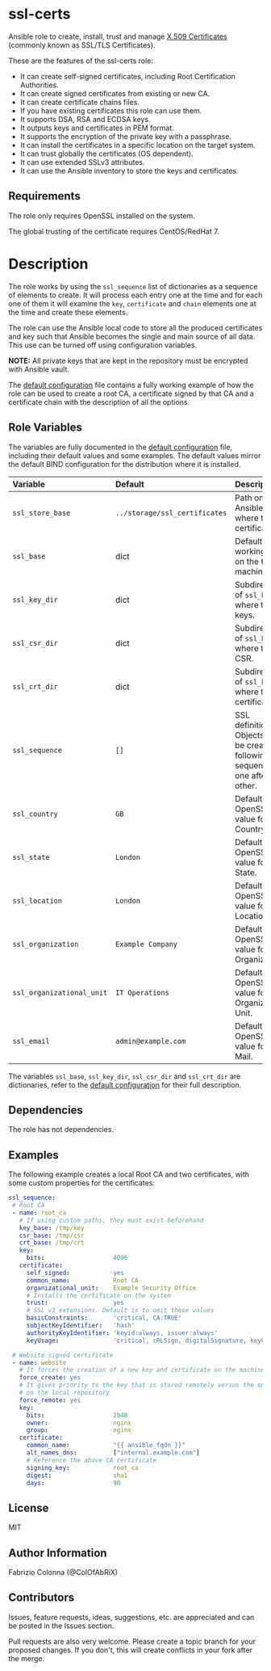 # ssl-certs

Ansible role to create, install, trust and manage [X.509 Certificates](1) (commonly known as SSL/TLS Certificates).

These are the features of the ssl-certs role:

 - It can create self-signed certificates, including Root Certification Authorities.
 - It can create signed certificates from existing or new CA.
 - It can create certificate chains files.
 - If you have existing certificates this role can use them.
 - It supports DSA, RSA and ECDSA keys.
 - It outputs keys and certificates in PEM format.
 - It supports the encryption of the private key with a passphrase.
 - It can install the certificates in a specific location on the target system.
 - It can trust globally the certificates (OS dependent).
 - It can use extended SSLv3 attributes.
 - It can use the Ansible inventory to store the keys and certificates.

[1]: https://www.wikiwand.com/en/X.509#/Certificates

## Requirements

The role only requires OpenSSL installed on the system.

The global trusting of the certificate requires CentOS/RedHat 7.

# Description

The role works by using the `ssl_sequence` list of dictionaries as a sequence of elements to create. It will process each entry one at the time and for each one of them it will examine the `key`, `certificate` and `chain` elements one at the time and create these elements.

The role can use the Ansible local code to store all the produced certificates and key such that Ansible becomes the single and main source of all data. This use can be turned off using configuration variables.

**NOTE:** All private keys that are kept in the repository must be encrypted with Ansible vault.

The [default configuration](defaults/main.yml) file contains a fully working example of how the role can be used to create a root CA, a certificate signed by that CA and a certificate chain with the description of all the options.

## Role Variables

The variables are fully documented in the [default configuration](defaults/main.yml) file, including their default values and some examples.
The default values mirror the default BIND configuration for the distribution where it is installed.

| Variable           | Default                       | Description                                             |
| :---               | :---                          | :---                                                    |
| `ssl_store_base`   | `../storage/ssl_certificates` | Path on the Ansible server where to store certificate.  |
| `ssl_base`         | dict                          | Default working path on the target machine.             |
| `ssl_key_dir`      | dict                          | Subdirectory of `ssl_base` where to store keys.         |
| `ssl_csr_dir`      | dict                          | Subdirectory of `ssl_base` where to store CSR.          |
| `ssl_crt_dir`      | dict                          | Subdirectory of `ssl_base` where to store certificates. |
| `ssl_sequence`     | `[]`                          | SSL definitions. Objects will be created following this sequence, one after the other.|
| `ssl_country`      | `GB`                          | Default OpenSSL value for Country.                      |
| `ssl_state`        | `London`                      | Default OpenSSL value for State.                        |
| `ssl_location`     | `London`                      | Default OpenSSL value for Location.                     |
| `ssl_organization` | `Example Company`             | Default OpenSSL value for Organization.                 |
| `ssl_organizational_unit` | `IT Operations`        | Default OpenSSL value for Organizational Unit.          |
| `ssl_email`        | `admin@example.com`           | Default OpenSSL value for E-Mail.                       |

The variables `ssl_base`, `ssl_key_dir`, `ssl_csr_dir` and `ssl_crt_dir` are dictionaries, refer to the [default configuration](defaults/main.yml) for their full description.

## Dependencies

The role has not dependencies.

## Examples

The following example creates a local Root CA and two certificates, with some custom properties for the certificates:

```Yaml
ssl_sequence:
 # Root CA
 - name: root_ca
   # If using custom paths, they must exist beforehand
   key_base: /tmp/key
   csr_base: /tmp/csr
   crt_base: /tmp/crt
   key:
     bits:                   4096
   certificate:
     self_signed:            yes
     common_name:            Root CA
     organizational_unit:    Example Security Office
     # Installs the certificate on the system
     trust:                  yes
     # SSL v3 extensions. Default is to omit these values
     basicConstraints:       'critical, CA:TRUE'
     subjectKeyIdentifier:   'hash'
     authorityKeyIdentifier: 'keyid:always, issuer:always'
     keyUsage:               'critical, cRLSign, digitalSignature, keyCertSign'

 # Website signed certificate
 - name: website
   # It forces the creation of a new key and certificate on the machine
   force_create: yes
   # It gives priority to the key that is stored remotely versus the one stored
   # on the local repository
   force_remote: yes
   key:
     bits:                   2048
     owner:                  nginx
     group:                  nginx
   certificate:
     common_name:            "{{ ansible_fqdn }}"
     alt_names_dns:          ["internal.example.com"]
     # Reference the above CA certificate
     signing_key:            root_ca
     digest:                 sha1
     days:                   90
```

## License

MIT

## Author Information

Fabrizio Colonna (@ColOfAbRiX)

## Contributors

Issues, feature requests, ideas, suggestions, etc. are appreciated and can be posted in the Issues section.

Pull requests are also very welcome. Please create a topic branch for your proposed changes. If you don't, this will create conflicts in your fork after the merge.
